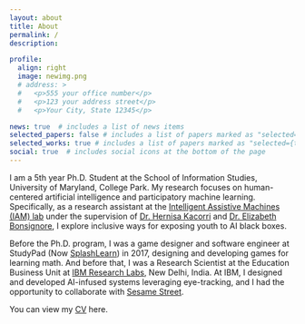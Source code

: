 ```yaml
---
layout: about
title: About
permalink: /
description:

profile:
  align: right
  image: newimg.png
  # address: >
  #   <p>555 your office number</p>
  #   <p>123 your address street</p>
  #   <p>Your City, State 12345</p>

news: true  # includes a list of news items
selected_papers: false # includes a list of papers marked as "selected={true}"
selected_works: true # includes a list of papers marked as "selected={true}"
social: true  # includes social icons at the bottom of the page
---
```

I am a 5th year Ph.D. Student at the School of Information Studies, University of Maryland, College Park. My research focuses on human-centered artificial intelligence and participatory machine learning. Specifically, as a research assistant at the [Intelligent Assistive Machines (IAM) lab](https://iam.umd.edu/) under the supervision of [Dr. Hernisa Kacorri](https://scholar.google.com/citations?user=El-R5MEAAAAJ) and [Dr. Elizabeth Bonsignore](https://www.researchgate.net/profile/Elizabeth-Bonsignore), I explore inclusive ways for exposing youth to AI black boxes.

Before the Ph.D. program, I was a game designer and software engineer at StudyPad (Now [SplashLearn](https://www.splashlearn.com/)) in 2017, designing and developing games for learning math. And before that, I was a Research Scientist at the Education Business Unit at [IBM Research Labs](https://research.ibm.com/labs/india/), New Delhi, India. At IBM, I designed and developed AI-infused systems leveraging eye-tracking, and I had the opportunity to collaborate with [Sesame Street](https://www.forbes.com/sites/ibm/2016/04/27/how-sesame-street-and-ibm-watson-can-help-re-revolutionize-preschool-learning/?sh=43eac1ba27a2). 

You can view my <a href="https://drive.google.com/file/d/1_b8jE0WDRGKF8ZaJI3OuzwSITpfwBBq6/view?usp=sharing" target="_blank">CV</a> here.